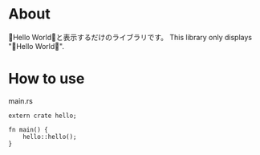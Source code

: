 # About

🐹Hello World🐹と表示するだけのライブラリです。
This library only displays "🐹Hello World🐹".

# How to use

main.rs
```
extern crate hello;

fn main() {
    hello::hello();
}
```

